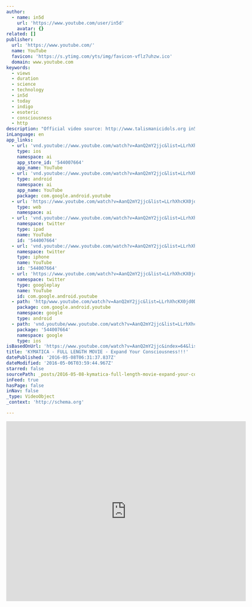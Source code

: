 ```yaml
---
author:
  - name: in5d
    url: 'https://www.youtube.com/user/in5d'
    avatar: {}
related: []
publisher:
  url: 'https://www.youtube.com/'
  name: YouTube
  favicon: 'https://s.ytimg.com/yts/img/favicon-vflz7uhzw.ico'
  domain: www.youtube.com
keywords:
  - views
  - duration
  - science
  - technology
  - in5d
  - today
  - indigo
  - esoteric
  - consciousness
  - http
description: "Official video source: http://www.talismanicidols.org in5d http://www.in5d.com/ UPDATED DAILY! The Internet's largest Esoteric, Spiritual and Metaphysical Database! Kymatica focuses on human and universal consciousness and goes deeper into the metaphysical aspects of reality. This is the sequel to Esoteric Agenda which be found in a full length video HERE: http://www.youtube.com/watch?v=FJiCU6Jw0Co In Ben's own words, this is his best movie project!"
inLanguage: en
app_links:
  - url: 'vnd.youtube://www.youtube.com/watch?v=AanQ2mY2jjc&list=LLrhXhcKX0jd0Dt-drNWQ_HA&index=64&feature=applinks'
    type: ios
    namespace: ai
    app_store_id: '544007664'
    app_name: YouTube
  - url: 'vnd.youtube://www.youtube.com/watch?v=AanQ2mY2jjc&list=LLrhXhcKX0jd0Dt-drNWQ_HA&index=64&feature=applinks'
    type: android
    namespace: ai
    app_name: YouTube
    package: com.google.android.youtube
  - url: 'https://www.youtube.com/watch?v=AanQ2mY2jjc&list=LLrhXhcKX0jd0Dt-drNWQ_HA&index=64&feature=applinks'
    type: web
    namespace: ai
  - url: 'vnd.youtube://www.youtube.com/watch?v=AanQ2mY2jjc&list=LLrhXhcKX0jd0Dt-drNWQ_HA&index=64&feature=applinks'
    namespace: twitter
    type: ipad
    name: YouTube
    id: '544007664'
  - url: 'vnd.youtube://www.youtube.com/watch?v=AanQ2mY2jjc&list=LLrhXhcKX0jd0Dt-drNWQ_HA&index=64&feature=applinks'
    namespace: twitter
    type: iphone
    name: YouTube
    id: '544007664'
  - url: 'https://www.youtube.com/watch?v=AanQ2mY2jjc&list=LLrhXhcKX0jd0Dt-drNWQ_HA&index=64'
    namespace: twitter
    type: googleplay
    name: YouTube
    id: com.google.android.youtube
  - path: 'http/www.youtube.com/watch?v=AanQ2mY2jjc&list=LLrhXhcKX0jd0Dt-drNWQ_HA&index=64'
    package: com.google.android.youtube
    namespace: google
    type: android
  - path: 'vnd.youtube/www.youtube.com/watch?v=AanQ2mY2jjc&list=LLrhXhcKX0jd0Dt-drNWQ_HA&index=64'
    package: '544007664'
    namespace: google
    type: ios
isBasedOnUrl: 'https://www.youtube.com/watch?v=AanQ2mY2jjc&index=64&list=LLrhXhcKX0jd0Dt-drNWQ_HA'
title: 'KYMATICA - FULL LENGTH MOVIE - Expand Your Consciousness!!!'
datePublished: '2016-05-08T06:31:37.837Z'
dateModified: '2016-05-06T03:59:44.967Z'
starred: false
sourcePath: _posts/2016-05-08-kymatica-full-length-movie-expand-your-consciousness.md
inFeed: true
hasPage: false
inNav: false
_type: VideoObject
_context: 'http://schema.org'

---
```

<iframe src="https://cdn.embedly.com/widgets/media.html?src=https%3A%2F%2Fwww.youtube.com%2Fembed%2FAanQ2mY2jjc%3Ffeature%3Doembed&amp;url=https%3A%2F%2Fwww.youtube.com%2Fwatch%3Fv%3DAanQ2mY2jjc%26index%3D64%26list%3DLLrhXhcKX0jd0Dt-drNWQ_HA&amp;image=https%3A%2F%2Fi.ytimg.com%2Fvi%2FAanQ2mY2jjc%2Fhqdefault.jpg&amp;key=b7d04c9b404c499eba89ee7072e1c4f7&amp;type=text%2Fhtml&amp;schema=youtube" width="640" height="480" scrolling="no" frameborder="0" allowfullscreen="" style=""></iframe>